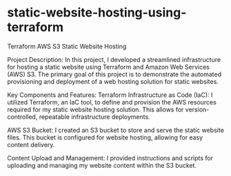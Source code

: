 # static-website-hosting-using-terraform

Terraform AWS S3 Static Website Hosting

Project Description:
In this project, I developed a streamlined infrastructure for hosting a static website using Terraform and Amazon Web Services (AWS) S3. The primary goal of this project is to demonstrate the automated provisioning and deployment of a web hosting solution for static websites.

Key Components and Features:
Terraform Infrastructure as Code (IaC):
I utilized Terraform, an IaC tool, to define and provision the AWS resources required for my static website hosting solution. This allows for version-controlled, repeatable infrastructure deployments.

AWS S3 Bucket:
I created an S3 bucket to store and serve the static website files. This bucket is configured for website hosting, allowing for easy content delivery.

Content Upload and Management:
I provided instructions and scripts for uploading and managing my website content within the S3 bucket.
